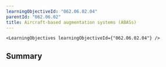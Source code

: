 ```yaml
---
learningObjectiveId: "062.06.02.04"
parentId: "062.06.02"
title: Aircraft-based augmentation systems (ABASs)
---
```


```tsx eval
<LearningObjectives learningObjectiveId={"062.06.02.04"} />
```

## Summary
